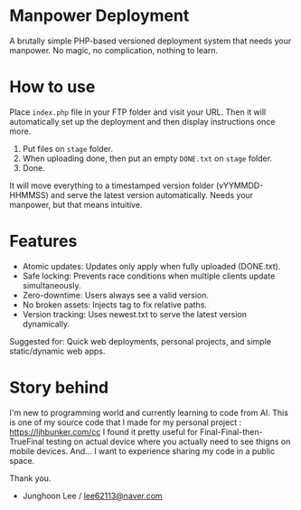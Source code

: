 # Manpower Deployment
A brutally simple PHP-based versioned deployment system that needs your manpower. No magic, no complication, nothing to learn.

# How to use
Place `index.php` file in your FTP folder and visit your URL.
Then it will automatically set up the deployment and then display instructions once more.

1. Put files on `stage` folder.
2. When uploading done, then put an empty `DONE.txt` on `stage` folder. 
3. Done.

It will move everything to a timestamped version folder (vYYMMDD-HHMMSS) and serve the latest version automatically.
Needs your manpower, but that means intuitive.

# Features
- Atomic updates: Updates only apply when fully uploaded (DONE.txt).
- Safe locking: Prevents race conditions when multiple clients update simultaneously.
- Zero-downtime: Users always see a valid version.
- No broken assets: Injects <base> tag to fix relative paths.
- Version tracking: Uses newest.txt to serve the latest version dynamically.

Suggested for: Quick web deployments, personal projects, and simple static/dynamic web apps.

# Story behind
I'm new to programming world and currently learning to code from AI.
This is one of my source code that I made for my personal project : https://ljhbunker.com/cc
I found it pretty useful for Final-Final-then-TrueFinal testing on actual device where you actually need to see thigns on mobile devices.
And... I want to experience sharing my code in a public space.


Thank you.
- Junghoon Lee / lee62113@naver.com
